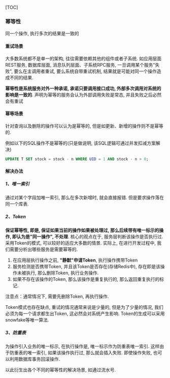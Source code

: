[TOC]

### 幂等性

同一个操作,  执行多次的结果是一致的

#### 重试场景

大多数系统都不是单一的架构,  往往需要依赖其他的组件或者子系统.  如应用层面REST服务,  数据库层面,  消息队列层面、子系统RPC服务,  一旦调用某个服务"失败",  要么在主调用者重试,  要么系统自带重试机制,  结果就是可能对同一个操作造成不同的结果.  

**幂等性是系统服务对外一种承诺,  承诺只要调用接口成功,  外部多次调用对系统的影响是一致的**.  声明为幂等的服务会认为外部调用失败是常态,  并且失败之后必然会有重试

#### 幂等场景

针对查询以及删除的操作可以认为是幂等的,  但是如更新、新增的操作则不是幂等的.  

例如以下的SQL操作不是幂等的(只是做说明, 该SQL逻辑可通过并发扣减方案解决)

~~~sql
UPDATE T SET stock = stock - n WHERE UID = 1 AND stock - n > 0;
~~~

#### 解决办法

##### 1、唯一索引

通过对某个字段加唯一索引,  那么在多次新增时,  就会直接报错.  但是要求操作落在同一个库表.  

##### 2、Token

**保证幂等性,  即是,  保证如果当前的操作如果被处理过,  那么后续带有唯一标示的操作,  即认为是"同一操作",  不处理**.  核心的观点在于,  服务层判断该操作是否执行过.  采用Token的模式,  可以较好的适应大多数的情景.  实际上,  在进行开发过程中,  我们需要分析出哪些服务是需要幂等的.  

1. 在应用层执行操作之前,  **"静默"申请Token**,  执行操作携带Token
2. 服务检测是否携带Token,  并且该Token是否存在(存储Redis中),  存在即是该操作未被执行,  那么删除Token,  执行业务操作.  
3. 如果不存在该操作的Token,  那么该操作是重复执行的,  那么返回重复执行的标记.  

注意点：通常情况下,  需要先删除Token,  再执行操作.  

Token模式也存在缺点,  重试的情况通常来说是少量的,  但是为了少量的情况,  我们必须为每一个请求都生出Token,  这必然会对系统产生影响.  Token的生成可以采用snowfake等唯一算法. 

##### 3、防重表

为操作引入业务的唯一标示,  在执行操作是,  唯一标示作为防重表唯一索引.  这样由于防重表的唯一索引,  如果该操作执行过,  那么就会插入失败.  即使操作失败,  也可以利用数据库事务回滚操作.  

以此衍生出各个不同的幂等性的解决场景,  如通过流水号.  
